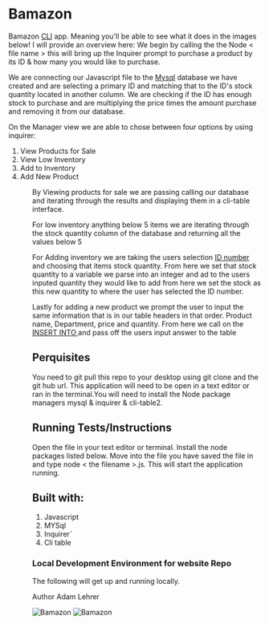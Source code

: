 # Bamazon
Bamazon  <a href="https://developer.mozilla.org/en-US/docs/Mozilla/Command_Line_Options">CLI</a> app. Meaning you'll be able to see what it does in the images below! I will provide an overview here:
We begin by calling the the Node < file name > this will bring up the Inquirer prompt to purchase a product by its ID & how many you would like to purchase. 


We are connecting our Javascript file to the <a href="https://www.w3schools.com/sql/">Mysql</a> database we have created and are selecting a primary ID and matching that to the ID's stock quantity located in another column. We are checking if the ID has enough stock to purchase and are multiplying the price times the amount purchase and removing it from our database. 

On the Manager view we are able to chose between four options by using inquirer:
<ol>
<li> View Products for Sale
<li> View Low Inventory
<li> Add to Inventory
<li> Add New Product
<ol>

By Viewing products for sale we are passing calling our database and iterating through the results and displaying them in a cli-table interface. 

For low inventory anything below 5 items we are iterating through the stock quantity column of the database and returning all the values below 5

For Adding inventory we are taking the users selection  <a href="https://www.w3schools.com/sql/sql_primarykey.asp">ID number </a> and choosing that items stock quantity. From here we set that stock quantity to a variable we parse into an integer and ad to the users inputed quantity they would like to add from here we set the stock as this new quantity to where the user has selected the ID number. 

Lastly for adding a new product we prompt the user to input the same information that is in our table headers in that order. Product name, Department, price and quantity. From here we call on the <a href="https://www.w3schools.com/sql/sql_insert_into_select.asp">INSERT INTO </a>and pass off the users input answer to the table 


## Perquisites
You need to git pull this repo to your desktop using git clone and the git hub url. This application will need to be open in a text editor or ran in the terminal.You will need to install the Node package managers mysql & inquirer & cli-table2.

## Running Tests/Instructions
Open the file in your text editor or terminal. Install the node packages listed below. Move into the file you have saved the file in and type node < the filename >.js. This will start the application running.

## Built with:
<ol>
<li> Javascript
<li> MYSql
<li> Inquirer`
<li> Cli table
</ol>

### Local Development Environment for website Repo
The following will get up and running locally.

Author
Adam Lehrer

![Bamazon](assets/CustomerView.gif)
![Bamazon](assets/ManagerView.gif)




